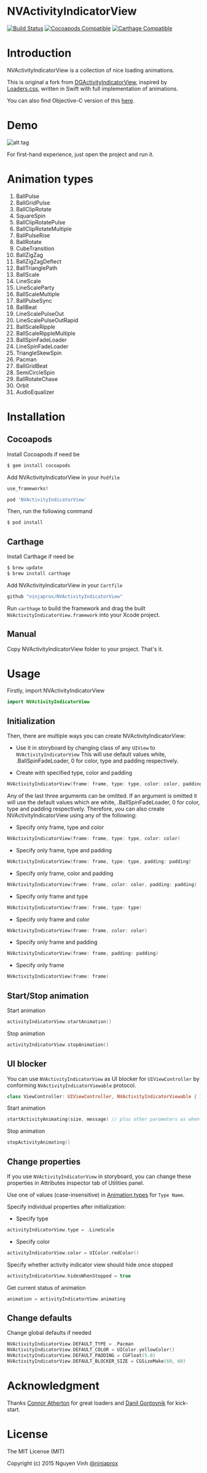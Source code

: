 NVActivityIndicatorView
===================

[![Build Status](https://travis-ci.org/ninjaprox/NVActivityIndicatorView.svg?branch=master)](https://travis-ci.org/ninjaprox/NVActivityIndicatorView)
[![Cocoapods Compatible](https://img.shields.io/cocoapods/v/NVActivityIndicatorView.svg)](https://img.shields.io/cocoapods/v/NVActivityIndicatorView.svg)
[![Carthage Compatible](https://img.shields.io/badge/Carthage-compatible-4BC51D.svg?style=flat)](https://github.com/Carthage/Carthage)

# Introduction
NVActivityIndicatorView is a collection of nice loading animations.

This is original a fork from [DGActivityIndicatorView](https://github.com/gontovnik/DGActivityIndicatorView), inspired by [Loaders.css](https://github.com/ConnorAtherton/loaders.css), written in Swift with full implementation of animations.

You can also find Objective-C version of this [here](https://github.com/ninjaprox/DGActivityIndicatorView).

# Demo
![alt tag](https://raw.githubusercontent.com/ninjaprox/NVActivityIndicatorView/master/Demo.gif)

For first-hand experience, just open the project and run it.

# Animation types

1. BallPulse
2. BallGridPulse
3. BallClipRotate
4. SquareSpin
5. BallClipRotatePulse
6. BallClipRotateMultiple
7. BallPulseRise
8. BallRotate
9. CubeTransition
10. BallZigZag
11. BallZigZagDeflect
12. BallTrianglePath
13. BallScale
14. LineScale
15. LineScaleParty
16. BallScaleMultiple
17. BallPulseSync
18. BallBeat
19. LineScalePulseOut
20. LineScalePulseOutRapid
21. BallScaleRipple
22. BallScaleRippleMultiple
23. BallSpinFadeLoader
24. LineSpinFadeLoader
25. TriangleSkewSpin
26. Pacman
27. BallGridBeat
28. SemiCircleSpin
29. BallRotateChase
30. Orbit
31. AudioEqualizer

# Installation

## Cocoapods

Install Cocoapods if need be

```bash
$ gem install cocoapods
```

Add NVActivityIndicatorView in your `Podfile`

```bash
use_frameworks!

pod 'NVActivityIndicatorView'
```

Then, run the following command

```bash
$ pod install
```
## Carthage

Install Carthage if need be

```bash
$ brew update
$ brew install carthage
```

Add NVActivityIndicatorView in your `Cartfile`

```bash
github "ninjaprox/NVActivityIndicatorView"
```

Run `carthage` to build the framework and drag the built `NVActivityIndicatorView.framework` into your Xcode project.

## Manual

Copy NVActivityIndicatorView folder to your project. That's it.

# Usage

Firstly, import NVActivityIndicatorView

```swift
import NVActivityIndicatorView
```

## Initialization

Then, there are multiple ways you can create NVActivityIndicatorView:

- Use it in storyboard by changing class of any `UIView` to `NVActivityIndicatorView`
This will use default values white, .BallSpinFadeLoader, 0 for color, type and padding respectively.

- Create with specified type, color and padding

```swift
NVActivityIndicatorView(frame: frame, type: type, color: color, padding: padding)
```

Any of the last three arguments can be omitted. If an argument is omitted it will use the default values which are white, .BallSpinFadeLoader, 0 for color, type and padding respectively.
Therefore, you can also create NVActivityIndicatorView using any of the following:

- Specify only frame, type and color
```swift
NVActivityIndicatorView(frame: frame, type: type, color: color)
```

- Specify only frame, type and padding
```swift
NVActivityIndicatorView(frame: frame, type: type, padding: padding)
```

- Specify only frame, color and padding
```swift
NVActivityIndicatorView(frame: frame, color: color, padding: padding)
```

- Specify only frame and type
```swift
NVActivityIndicatorView(frame: frame, type: type)
```

- Specify only frame and color
```swift
NVActivityIndicatorView(frame: frame, color: color)
```

- Specify only frame and padding
```swift
NVActivityIndicatorView(frame: frame, padding: padding)
```

- Specify only frame
```swift
NVActivityIndicatorView(frame: frame)
```

## Start/Stop animation

Start animation

```swift
activityIndicatorView.startAnimation()
```

Stop animation

```swift
activityIndicatorView.stopAnimation()
```

## UI blocker

You can use `NVActivityIndicatorView` as UI blocker for `UIViewController` by conforming `NVActivityIndicatorViewable` protocol.

```swift
class ViewController: UIViewController, NVActivityIndicatorViewable { }
```

Start animation

```swift
startActivityAnimating(size, message) // plus other parameters as when initializing
```

Stop animation

```swift
stopActivityAnimating()
```

## Change properties

If you use `NVActivityIndicatorView` in storyboard, you can change these properties in Attributes inspector tab of Utilities panel.

Use one of values (case-insensitive) in [Animation types](#animation-types) for `Type Name`.

Specify individual properties after initialization:

- Specify type
```swift
activityIndicatorView.type = .LineScale
```

- Specify color
```swift
activityIndicatorView.color = UIColor.redColor()
```

Specify whether activity indicator view should hide once stopped

```swift
activityIndicatorView.hidesWhenStopped = true
```

Get current status of animation
```swift
animation = activityIndicatorView.animating
```

## Change defaults

Change global defaults if needed

```swift
NVActivityIndicatorView.DEFAULT_TYPE = .Pacman
NVActivityIndicatorView.DEFAULT_COLOR = UIColor.yellowColor()
NVActivityIndicatorView.DEFAULT_PADDING = CGFloat(5.0)
NVActivityIndicatorView.DEFAULT_BLOCKER_SIZE = CGSizeMake(60, 60)
```

# Acknowledgment

Thanks [Connor Atherton](https://github.com/ConnorAtherton) for great loaders and [Danil Gontovnik](https://github.com/gontovnik) for kick-start.

# License

The MIT License (MIT)

Copyright (c) 2015 Nguyen Vinh [@ninjaprox](http://twitter.com/ninjaprox)
